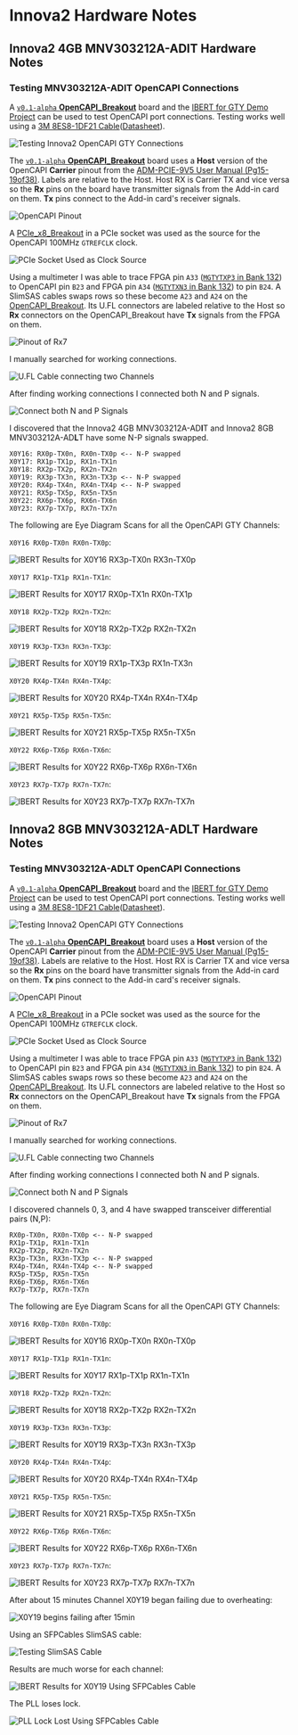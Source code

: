 # Innova2 Hardware Notes




## Innova2 4GB MNV303212A-ADIT Hardware Notes


### Testing MNV303212A-ADIT OpenCAPI Connections

A [`v0.1-alpha` **OpenCAPI_Breakout**](https://github.com/mwrnd/OpenCAPI_Breakout/releases/tag/v0.1-alpha) board and the [IBERT for GTY Demo Project](https://github.com/mwrnd/innova2_experiments/tree/main/xcku15p_ffve1517_GTY_IBERT) can be used to test OpenCAPI port connections. Testing works well using a [3M 8ES8-1DF21 Cable](https://www.trustedparts.com/en/search/8ES8-1DF21)([Datasheet](https://multimedia.3m.com/mws/media/1398233O/3m-slimline-twin-ax-assembly-sff-8654-x8-30awg-78-5100-2665-8.pdf)).

![Testing Innova2 OpenCAPI GTY Connections](img/Innova2_4GB_MNV303212A-ADIT_Testing_OpenCAPI_GTY.jpg)

The [`v0.1-alpha` **OpenCAPI_Breakout**](https://github.com/mwrnd/OpenCAPI_Breakout/releases/tag/v0.1-alpha) board uses a **Host** version of the OpenCAPI **Carrier** pinout from the [ADM-PCIE-9V5 User Manual (Pg15-19of38)](https://www.alpha-data.com/xml/user_manuals/adm-pcie-9v5%20user%20manual_v1_4.pdf). Labels are relative to the Host. Host RX is Carrier TX and vice versa so the **Rx** pins on the board have transmitter signals from the Add-in card on them. **Tx** pins connect to the Add-in card's receiver signals.

![OpenCAPI Pinout](img/OpenCAPI_Pinout.jpg)

A [PCIe_x8_Breakout](https://github.com/mwrnd/PCIe_x8_Breakout) in a PCIe socket was used as the source for the OpenCAPI 100MHz `GTREFCLK` clock.

![PCIe Socket Used as Clock Source](img/Innova2_4GB_ADIT_Testing_OpenCAPI_GTY-PCIe_as_Clock_Source.jpg)

Using a multimeter I was able to trace FPGA pin `A33` ([`MGTYTXP3` in Bank 132](https://www.xilinx.com/content/dam/xilinx/support/packagefiles/usapackages/xcku15pffve1517pkg.txt)) to OpenCAPI pin `B23` and FPGA pin `A34` ([`MGTYTXN3` in Bank 132](https://www.xilinx.com/content/dam/xilinx/support/packagefiles/usapackages/xcku15pffve1517pkg.txt)) to pin `B24`. A SlimSAS cables swaps rows so these become `A23` and `A24` on the [OpenCAPI_Breakout](https://github.com/mwrnd/OpenCAPI_Breakout/releases/tag/v0.1-alpha). Its U.FL connectors are labeled relative to the Host so **Rx** connectors on the OpenCAPI_Breakout have **Tx** signals from the FPGA on them.

![Pinout of Rx7](img/Innova2_8GB_ADLT_Partial_Pinout_Rx7.jpg)

I manually searched for working connections.

![U.FL Cable connecting two Channels](img/Innova2_4GB_ADIT_Testing_OpenCAPI_GTY-Connections.jpg)

After finding working connections I connected both N and P signals.

![Connect both N and P Signals](img/Testing_OpenCAPI_RX1p-TX3p_RX1n-TX3n.jpg)

I discovered that the Innova2 4GB MNV303212A-AD**I**T and Innova2 8GB MNV303212A-AD**L**T have some N-P signals swapped.
```
X0Y16: RX0p-TX0n, RX0n-TX0p <-- N-P swapped
X0Y17: RX1p-TX1p, RX1n-TX1n
X0Y18: RX2p-TX2p, RX2n-TX2n
X0Y19: RX3p-TX3n, RX3n-TX3p <-- N-P swapped
X0Y20: RX4p-TX4n, RX4n-TX4p <-- N-P swapped
X0Y21: RX5p-TX5p, RX5n-TX5n
X0Y22: RX6p-TX6p, RX6n-TX6n
X0Y23: RX7p-TX7p, RX7n-TX7n
```

The following are Eye Diagram Scans for all the OpenCAPI GTY Channels:

`X0Y16 RX0p-TX0n RX0n-TX0p`:

![IBERT Results for X0Y16 RX3p-TX0n RX3n-TX0p](img/ADIT_OC_Y16-Y16_RX0p-TX0n_RX0n-TX0p.png)

`X0Y17 RX1p-TX1p RX1n-TX1n`:

![IBERT Results for X0Y17 RX0p-TX1n RX0n-TX1p](img/ADIT_OC_Y17-Y17_RX1-TX1.png)

`X0Y18 RX2p-TX2p RX2n-TX2n`:

![IBERT Results for X0Y18 RX2p-TX2p RX2n-TX2n](img/ADIT_OC_Y18-Y18_RX2-TX2.png)

`X0Y19 RX3p-TX3n RX3n-TX3p`:

![IBERT Results for X0Y19 RX1p-TX3p RX1n-TX3n](img/ADIT_OC_Y19-Y19_RX3p-TX3n_RX3n-TX3p.png)

`X0Y20 RX4p-TX4n RX4n-TX4p`:

![IBERT Results for X0Y20 RX4p-TX4n RX4n-TX4p](img/ADIT_OC_Y20-Y20_RX4p-TX4n_RX4n-TX4p.png)

`X0Y21 RX5p-TX5p RX5n-TX5n`:

![IBERT Results for X0Y21 RX5p-TX5p RX5n-TX5n](img/ADIT_OC_Y21-Y21_RX5-TX5.png)

`X0Y22 RX6p-TX6p RX6n-TX6n`:

![IBERT Results for X0Y22 RX6p-TX6p RX6n-TX6n](img/ADIT_OC_Y22-Y22_RX6-TX6.png)

`X0Y23 RX7p-TX7p RX7n-TX7n`:

![IBERT Results for X0Y23 RX7p-TX7p RX7n-TX7n](img/ADIT_OC_Y23-Y23_RX7-TX7.png)






## Innova2 8GB MNV303212A-ADLT Hardware Notes


### Testing MNV303212A-ADLT OpenCAPI Connections

A [`v0.1-alpha` **OpenCAPI_Breakout**](https://github.com/mwrnd/OpenCAPI_Breakout/releases/tag/v0.1-alpha) board and the [IBERT for GTY Demo Project](https://github.com/mwrnd/innova2_experiments/tree/main/xcku15p_ffve1517_GTY_IBERT) can be used to test OpenCAPI port connections. Testing works well using a [3M 8ES8-1DF21 Cable](https://www.trustedparts.com/en/search/8ES8-1DF21)([Datasheet](https://multimedia.3m.com/mws/media/1398233O/3m-slimline-twin-ax-assembly-sff-8654-x8-30awg-78-5100-2665-8.pdf)).

![Testing Innova2 OpenCAPI GTY Connections](img/Innova2_4GB_MNV303212A-ADIT_Testing_OpenCAPI_GTY.jpg)

The [`v0.1-alpha` **OpenCAPI_Breakout**](https://github.com/mwrnd/OpenCAPI_Breakout/releases/tag/v0.1-alpha) board uses a **Host** version of the OpenCAPI **Carrier** pinout from the [ADM-PCIE-9V5 User Manual (Pg15-19of38)](https://www.alpha-data.com/xml/user_manuals/adm-pcie-9v5%20user%20manual_v1_4.pdf). Labels are relative to the Host. Host RX is Carrier TX and vice versa so the **Rx** pins on the board have transmitter signals from the Add-in card on them. **Tx** pins connect to the Add-in card's receiver signals.

![OpenCAPI Pinout](img/OpenCAPI_Pinout.jpg)

A [PCIe_x8_Breakout](https://github.com/mwrnd/PCIe_x8_Breakout) in a PCIe socket was used as the source for the OpenCAPI 100MHz `GTREFCLK` clock.

![PCIe Socket Used as Clock Source](img/Innova2_4GB_ADIT_Testing_OpenCAPI_GTY-PCIe_as_Clock_Source.jpg)

Using a multimeter I was able to trace FPGA pin `A33` ([`MGTYTXP3` in Bank 132](https://www.xilinx.com/content/dam/xilinx/support/packagefiles/usapackages/xcku15pffve1517pkg.txt)) to OpenCAPI pin `B23` and FPGA pin `A34` ([`MGTYTXN3` in Bank 132](https://www.xilinx.com/content/dam/xilinx/support/packagefiles/usapackages/xcku15pffve1517pkg.txt)) to pin `B24`. A SlimSAS cables swaps rows so these become `A23` and `A24` on the [OpenCAPI_Breakout](https://github.com/mwrnd/OpenCAPI_Breakout/releases/tag/v0.1-alpha). Its U.FL connectors are labeled relative to the Host so **Rx** connectors on the OpenCAPI_Breakout have **Tx** signals from the FPGA on them.

![Pinout of Rx7](img/Innova2_8GB_ADLT_Partial_Pinout_Rx7.jpg)

I manually searched for working connections.

![U.FL Cable connecting two Channels](img/Innova2_4GB_ADIT_Testing_OpenCAPI_GTY-Connections.jpg)

After finding working connections I connected both N and P signals.

![Connect both N and P Signals](img/Testing_OpenCAPI_RX1p-TX3p_RX1n-TX3n.jpg)

I discovered channels 0, 3, and 4 have swapped transceiver differential pairs (N,P):
```
RX0p-TX0n, RX0n-TX0p <-- N-P swapped
RX1p-TX1p, RX1n-TX1n
RX2p-TX2p, RX2n-TX2n
RX3p-TX3n, RX3n-TX3p <-- N-P swapped
RX4p-TX4n, RX4n-TX4p <-- N-P swapped
RX5p-TX5p, RX5n-TX5n
RX6p-TX6p, RX6n-TX6n
RX7p-TX7p, RX7n-TX7n
```

The following are Eye Diagram Scans for all the OpenCAPI GTY Channels:

`X0Y16 RX0p-TX0n RX0n-TX0p`:

![IBERT Results for X0Y16 RX0p-TX0n RX0n-TX0p](img/ADLT_OpenCAPI_X0Y16_RX0p-TX0n_RX0n-TX0p.png)

`X0Y17 RX1p-TX1p RX1n-TX1n`:

![IBERT Results for X0Y17 RX1p-TX1p RX1n-TX1n](img/ADLT_OpenCAPI_X0Y17_RX1p-TX1p_RX1n-TX1n.png)

`X0Y18 RX2p-TX2p RX2n-TX2n`:

![IBERT Results for X0Y18 RX2p-TX2p RX2n-TX2n](img/ADLT_OpenCAPI_X0Y18_RX2p-TX2p_RX2n-TX2n.png)

`X0Y19 RX3p-TX3n RX3n-TX3p`:

![IBERT Results for X0Y19 RX3p-TX3n RX3n-TX3p](img/ADLT_OpenCAPI_X0Y19_RX3p-TX3n_RX3n-TX3p.png)

`X0Y20 RX4p-TX4n RX4n-TX4p`:

![IBERT Results for X0Y20 RX4p-TX4n RX4n-TX4p](img/ADLT_OpenCAPI_X0Y20_RX4p-TX4n_RX4n-TX4p.png)

`X0Y21 RX5p-TX5p RX5n-TX5n`:

![IBERT Results for X0Y21 RX5p-TX5p RX5n-TX5n](img/ADLT_OpenCAPI_X0Y21_RX5p-TX5p_RX5n-TX5n.png)

`X0Y22 RX6p-TX6p RX6n-TX6n`:

![IBERT Results for X0Y22 RX6p-TX6p RX6n-TX6n](img/ADLT_OpenCAPI_X0Y22_RX6p-TX6p_RX6n-TX6n.png)

`X0Y23 RX7p-TX7p RX7n-TX7n`:

![IBERT Results for X0Y23 RX7p-TX7p RX7n-TX7n](img/ADLT_OpenCAPI_X0Y23_RX7p-TX7p_RX7n-TX7n.png)

After about 15 minutes Channel X0Y19 began failing due to overheating:

![X0Y19 begins failing after 15min](img/ADLT_OpenCAPI_X0Y19_RX3_TX3_after_15min.png)

Using an SFPCables SlimSAS cable:

![Testing SlimSAS Cable](img/Testing_SlimSAS_Cable.jpg)

Results are much worse for each channel:

![IBERT Results for X0Y19 Using SFPCables Cable](img/ADLT_OpenCAPI_X0Y19_Using_SFPCables_Cable.png)

The PLL loses lock.

![PLL Lock Lost Using SFPCables Cable](img/ADLT_OpenCAPI_X0Y16_Using_SFPCables_Cable_PLL_Lock_Lost.png)




